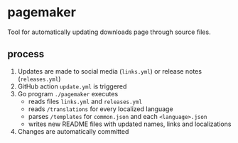 # pagemaker
Tool for automatically updating downloads page through source files.

## process
1. Updates are made to social media (`links.yml`) or release notes (`releases.yml`)
1. GitHub action `update.yml` is triggered
1. Go program `./pagemaker` executes
    - reads files `links.yml` and `releases.yml`
    - reads `/translations` for every localized language
    - parses `/templates` for `common.json` and each `<language>.json`
    - writes new README files with updated names, links and localizations
1. Changes are automatically committed
